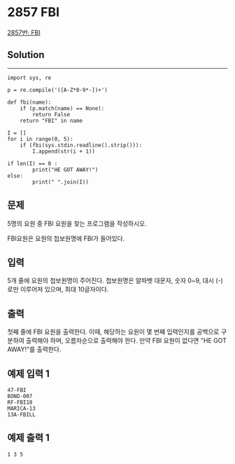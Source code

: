 # 2857 FBI

[2857번: FBI](https://www.acmicpc.net/problem/2857)

## Solution

---

    import sys, re
    
    p = re.compile('([A-Z*0-9*-])+')
    
    def fbi(name):
        if (p.match(name) == None):
            return False
        return "FBI" in name
    
    I = []
    for i in range(0, 5):
        if (fbi(sys.stdin.readline().strip())):
            I.append(str(i + 1))
    
    if len(I) == 0 :
            print("HE GOT AWAY!")
    else:
            print(" ".join(I))

## 문제

5명의 요원 중 FBI 요원을 찾는 프로그램을 작성하시오.

FBI요원은 요원의 첩보원명에 FBI가 들어있다.

## 입력

5개 줄에 요원의 첩보원명이 주어진다. 첩보원명은 알파벳 대문자, 숫자 0~9, 대시 (-)로만 이루어져 있으며, 최대 10글자이다.

## 출력

첫째 줄에 FBI 요원을 출력한다. 이때, 해당하는 요원이 몇 번째 입력인지를 공백으로 구분하여 출력해야 하며, 오름차순으로 출력해야 한다. 만약 FBI 요원이 없다면 "HE GOT AWAY!"를 출력한다.

## 예제 입력 1

    47-FBI
    BOND-007
    RF-FBI18
    MARICA-13
    13A-FBILL

## 예제 출력 1

    1 3 5